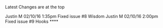 Latest Changes are at the top

Justin M 02/10/16 1:35pm Fixed issue #8 Wisdom
Justin M 02/10/16 2:00pm Fixed issue #9 Hooks ****